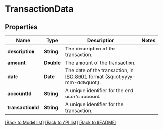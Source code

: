 # TransactionData

## Properties
Name | Type | Description | Notes
------------ | ------------- | ------------- | -------------
**description** | **String** | The description of the transaction. | 
**amount** | **Double** | The amount of the transaction. | 
**date** | **Date** | The date of the transaction, in [ISO 8601](https://wikipedia.org/wiki/ISO_8601) format (\&quot;yyyy-mm-dd\&quot;). | 
**accountId** | **String** | A unique identifier for the end user&#39;s account. | 
**transactionId** | **String** | A unique identifier for the transaction. | 

[[Back to Model list]](../README.md#documentation-for-models) [[Back to API list]](../README.md#documentation-for-api-endpoints) [[Back to README]](../README.md)


